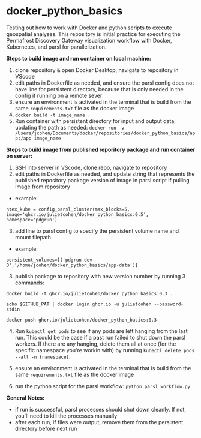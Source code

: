 # docker_python_basics

Testing out how to work with Docker and python scripts to execute geospatial analyses. This repository is initial practice for executing the Permafrost Discovery Gateway visualization workflow with Docker, Kubernetes, and parsl for parallelization.

**Steps to build image and run container on local machine:**

1. clone repository & open Docker Desktop, navigate to repository in VScode
2. edit paths in Dockerfile as needed, and ensure the parsl config does not have line for persistent directory, because that is only needed in the config if running on a remote sever
3. ensure an environment is activated in the terminal that is build from the same `requirements.txt` file as the docker image 
4. `docker build -t image_name .` 
5. Run container with persistent directory for input and output data, updating the path as needed: `docker run -v /Users/jcohen/Documents/docker/repositories/docker_python_basics/app:/app image_name`

**Steps to build image from published reporitory package and run container on server:**
1. SSH into server in VScode, clone repo, navigate to repository
2. edit paths in Dockerfile as needed, and update string that represents the published repository package version of image in parsl script if pulling image from repository
- example:
```
htex_kube = config_parsl_cluster(max_blocks=5, image='ghcr.io/julietcohen/docker_python_basics:0.5', namespace='pdgrun')
```
3. add line to parsl config to specify the persistent volume name and mount filepath
- example:
```
persistent_volumes=[('pdgrun-dev-0','/home/jcohen/docker_python_basics/app-data')]
```
3. publish package to repository with new version number by running 3 commands:
```
docker build -t ghcr.io/julietcohen/docker_python_basics:0.3 .

echo $GITHUB_PAT | docker login ghcr.io -u julietcohen --password-stdin

docker push ghcr.io/julietcohen/docker_python_basics:0.3
```

4. Run `kubectl get pods` to see if any pods are left hanging from the last run. This could be the case if a past run failed to shut down the parsl workers. If there are any hanging, delete them all at once (for the specific namespace you're workin with) by running `kubectl delete pods --all -n {namespace}`.

5. ensure an environment is activated in the terminal that is build from the same `requirements.txt` file as the docker image 

6. run the python script for the parsl workflow: `python parsl_workflow.py`

**General Notes:**
- if run is successful, parsl processes should shut down cleanly. If not, you'll need to kill the processes manually
- after each run, if files were output, remove them from the persistent directory before next run